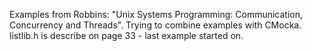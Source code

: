 Examples from Robbins: "Unix Systems Programming: Communication, Concurrency and Threads". Trying to combine examples with
CMocka. listlib.h is describe on page 33 - last example started on.
